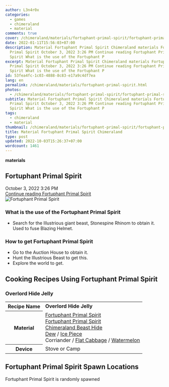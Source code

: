 ```yaml
---
author: L3n4r0x
categories:
  - games
  - chimeraland
  - material
comments: true
cover: /chimeraland/materials/fortuphant-primal-spirit/fortuphant-primal-spirit.webp
date: 2022-01-11T15:56:03+07:00
description: Material Fortuphant Primal Spirit Chimeraland materials Fortuphant
  Primal Spirit October 3, 2022 3:26 PM Continue reading Fortuphant Primal
  Spirit What is the use of the Fortuphant P
excerpt: Material Fortuphant Primal Spirit Chimeraland materials Fortuphant
  Primal Spirit October 3, 2022 3:26 PM Continue reading Fortuphant Primal
  Spirit What is the use of the Fortuphant P
id: 53fea4fc-1c03-4888-8c83-e17a9c4df7ea
lang: en
permalink: /chimeraland/materials/fortuphant-primal-spirit.html
photos:
  - /chimeraland/materials/fortuphant-primal-spirit/fortuphant-primal-spirit.webp
subtitle: Material Fortuphant Primal Spirit Chimeraland materials Fortuphant
  Primal Spirit October 3, 2022 3:26 PM Continue reading Fortuphant Primal
  Spirit What is the use of the Fortuphant P
tags:
  - chimeraland
  - material
thumbnail: /chimeraland/materials/fortuphant-primal-spirit/fortuphant-primal-spirit.webp
title: Material Fortuphant Primal Spirit Chimeraland
type: post
updated: 2022-10-03T15:26:37+07:00
wordcount: 1461
---
```


<link
  rel="stylesheet"
  href="https://rawcdn.githack.com/dimaslanjaka/Web-Manajemen/870a349/css/bootstrap-5-3-0-alpha3-wrapper.css"
/>
<section id="bootstrap-wrapper">
  <div data-bs-theme="dark">
    <div
      class="row g-0 border rounded overflow-hidden flex-md-row mb-4 shadow-sm position-relative bg-dark text-light"
    >
      <div class="col p-4 d-flex flex-column position-static">
        <strong class="d-inline-block mb-2 text-success">materials</strong>
        <h2 class="mb-0">Fortuphant Primal Spirit</h2>
        <div class="mb-1 text-muted">October 3, 2022 3:26 PM</div>
        <a
          href="/chimeraland/materials/fortuphant-primal-spirit.html"
          class="stretched-link d-none text-primary"
          >Continue reading Fortuphant Primal Spirit</a
        >
      </div>
      <div class="col-auto d-none d-md-block d-lg-block">
        <img
          src="https://www.webmanajemen.com/chimeraland/materials/fortuphant-primal-spirit/fortuphant-primal-spirit.webp"
          alt="Fortuphant Primal Spirit"
        />
      </div>
    </div>
    <div class="row">
      <div class="col-lg-6 col-12 mb-2">
        <div class="card">
          <div class="card-body">
            <h3 class="card-title">
              What is the use of the Fortuphant Primal Spirit
            </h3>
            <div class="card-text">
              <ul>
                <li>
                  Search for the Illustrious giant beast, Stonespine Rhinom to
                  obtain it. Used to fuse Blazing Helmet.
                </li>
              </ul>
            </div>
          </div>
        </div>
      </div>
      <div class="col-lg-6 col-12 mb-2">
        <div class="card">
          <div class="card-body">
            <h3 class="card-title">How to get Fortuphant Primal Spirit</h3>
            <div class="card-text">
              <ul>
                <li>Go to the Auction House to obtain it.</li>
                <li>Hunt the Illustrious Beast to get this.</li>
                <li>Explore the world to get.</li>
              </ul>
            </div>
          </div>
        </div>
      </div>
      <div class="col-12 mb-2">
        <h2 id="cookable">Cooking Recipes Using Fortuphant Primal Spirit</h2>
        <div id="recipe-overlord-hide-jelly">
          <h3 id="item-overlord-hide-jelly">Overlord Hide Jelly</h3>
          <div class="mb-2">
            <table class="table">
              <tr>
                <th>Recipe Name</th>
                <td><b>Overlord Hide Jelly</b></td>
              </tr>
              <tr>
                <th>Material</th>
                <td>
                  <a
                    class="text-decoration-none text-primary"
                    href="/chimeraland/materials/fortuphant-primal-spirit.html"
                    >Fortuphant Primal Spirit</a
                  ><br /><a
                    class="text-decoration-none text-primary"
                    href="/chimeraland/materials/fortuphant-primal-spirit.html"
                    >Fortuphant Primal Spirit</a
                  ><br /><a
                    class="text-decoration-none text-primary"
                    href="/chimeraland/materials/chimeraland-beast-hide.html"
                    >Chimeraland Beast Hide</a
                  ><br /><a
                    class="text-decoration-none text-primary"
                    href="/chimeraland/materials/dew.html"
                    >Dew</a
                  ><span> / </span
                  ><a
                    class="text-decoration-none text-primary"
                    href="/chimeraland/materials/ice-piece.html"
                    >Ice Piece</a
                  ><br />Corriander<span> / </span
                  ><a
                    class="text-decoration-none text-primary"
                    href="/chimeraland/materials/flat-cabbage.html"
                    >Flat Cabbage</a
                  ><span> / </span
                  ><a
                    class="text-decoration-none text-primary"
                    href="/chimeraland/materials/watermelon.html"
                    >Watermelon</a
                  >
                </td>
              </tr>
              <tr>
                <th>Device</th>
                <td>Stove or Camp</td>
              </tr>
            </table>
          </div>
        </div>
      </div>
      <div class="col-12 mb-2">
        <h2>Fortuphant Primal Spirit Spawn Locations</h2>
        <p>Fortuphant Primal Spirit is randomly spawned</p>
      </div>
    </div>
  </div>
</section>